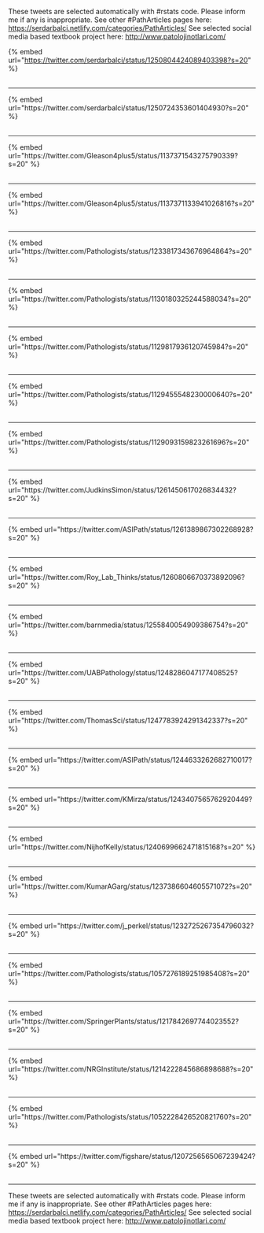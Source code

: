 

These tweets are selected automatically with #rstats code. Please inform me if any is inappropriate.
See other #PathArticles pages here: https://serdarbalci.netlify.com/categories/PathArticles/ 
See selected social media based textbook project here: http://www.patolojinotlari.com/

{% embed url="https://twitter.com/serdarbalci/status/1250804424089403398?s=20" %}<br>
<br>
<hr>
{% embed url="https://twitter.com/serdarbalci/status/1250724353601404930?s=20" %}<br>
<br>
<hr>
{% embed url="https://twitter.com/Gleason4plus5/status/1137371543275790339?s=20" %}<br>
<br>
<hr>
{% embed url="https://twitter.com/Gleason4plus5/status/1137371133941026816?s=20" %}<br>
<br>
<hr>
{% embed url="https://twitter.com/Pathologists/status/1233817343676964864?s=20" %}<br>
<br>
<hr>
{% embed url="https://twitter.com/Pathologists/status/1130180325244588034?s=20" %}<br>
<br>
<hr>
{% embed url="https://twitter.com/Pathologists/status/1129817936120745984?s=20" %}<br>
<br>
<hr>
{% embed url="https://twitter.com/Pathologists/status/1129455548230000640?s=20" %}<br>
<br>
<hr>
{% embed url="https://twitter.com/Pathologists/status/1129093159823261696?s=20" %}<br>
<br>
<hr>
{% embed url="https://twitter.com/JudkinsSimon/status/1261450617026834432?s=20" %}<br>
<br>
<hr>
{% embed url="https://twitter.com/ASIPath/status/1261389867302268928?s=20" %}<br>
<br>
<hr>
{% embed url="https://twitter.com/Roy_Lab_Thinks/status/1260806670373892096?s=20" %}<br>
<br>
<hr>
{% embed url="https://twitter.com/barnmedia/status/1255840054909386754?s=20" %}<br>
<br>
<hr>
{% embed url="https://twitter.com/UABPathology/status/1248286047177408525?s=20" %}<br>
<br>
<hr>
{% embed url="https://twitter.com/ThomasSci/status/1247783924291342337?s=20" %}<br>
<br>
<hr>
{% embed url="https://twitter.com/ASIPath/status/1244633262682710017?s=20" %}<br>
<br>
<hr>
{% embed url="https://twitter.com/KMirza/status/1243407565762920449?s=20" %}<br>
<br>
<hr>
{% embed url="https://twitter.com/NijhofKelly/status/1240699662471815168?s=20" %}<br>
<br>
<hr>
{% embed url="https://twitter.com/KumarAGarg/status/1237386604605571072?s=20" %}<br>
<br>
<hr>
{% embed url="https://twitter.com/j_perkel/status/1232725267354796032?s=20" %}<br>
<br>
<hr>
{% embed url="https://twitter.com/Pathologists/status/1057276189251985408?s=20" %}<br>
<br>
<hr>
{% embed url="https://twitter.com/SpringerPlants/status/1217842697744023552?s=20" %}<br>
<br>
<hr>
{% embed url="https://twitter.com/NRGInstitute/status/1214222845686898688?s=20" %}<br>
<br>
<hr>
{% embed url="https://twitter.com/Pathologists/status/1052228426520821760?s=20" %}<br>
<br>
<hr>
{% embed url="https://twitter.com/figshare/status/1207256565067239424?s=20" %}<br>
<br>
<hr>


These tweets are selected automatically with #rstats code. Please inform me if any is inappropriate.
See other #PathArticles pages here: https://serdarbalci.netlify.com/categories/PathArticles/ 
See selected social media based textbook project here: http://www.patolojinotlari.com/
